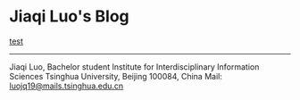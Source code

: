 # Jiaqi Luo's Blog

[test](_posts/2022-05-03-test.md)

----------------------------
Jiaqi Luo, Bachelor student
Institute for Interdisciplinary Information Sciences
Tsinghua University, Beijing 100084, China
Mail: luojq19@mails.tsinghua.edu.cn
